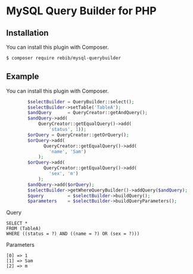 # MySQL Query Builder for PHP

## Installation
You can install this plugin with Composer.

```sh
$ composer require rebib/mysql-querybuilder
```

## Example
You can install this plugin with Composer.

```php
        $selectBuilder = QueryBuilder::select();
        $selectBuilder->setTable('TableA');
        $andQuery      = QueryCreator::getAndQuery();
        $andQuery->add(
            QueryCreator::getEqualQuery()->add(
                'status', 1));
        $orQuery = QueryCreator::getOrQuery();
        $orQuery->add(
              QueryCreator::getEqualQuery()->add(
                'name', 'Sam')
            );
        $orQuery->add(
              QueryCreator::getEqualQuery()->add(
                'sex', 'm')
            );
        $andQuery->add($orQuery);
        $selectBuilder->getWhereQueryBuilder()->addQuery($andQuery);
        $query         = $selectBuilder->buildQuery();
        $parameters    = $selectBuilder->buildQueryParameters();
```

Query

```output
SELECT *
FROM (TableA)
WHERE ((status = ?) AND ((name = ?) OR (sex = ?)))
```

Parameters
```output
[0] => 1
[1] => Sam
[2] => m
```
